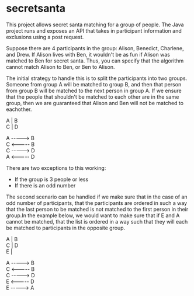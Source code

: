 # secretsanta

This project allows secret santa matching for a group of people. The Java project runs and exposes an API that takes in participant information and exclusions using a post request. 

Suppose there are 4 participants in the group: Alison, Benedict, Charlene, and Drew. If Alison lives with Ben, it wouldn't be as fun if Alison was matched to Ben for secret santa. 
Thus, you can specify that the algorithm cannot match Alison to Ben, or Ben to Alison. 

The initial strategy to handle this is to split the participants into two groups. Someone from group A will be matched to group B, and then that person from group B will be matched to the next
person in group A. If we ensure that the people that shouldn't be matched to each other are in the same group, then we are guaranteed that Alison and Ben will not be matched to eachother. 

A | B<br/>
C | D<br/>

A -----> B<br/>
C <----- B<br/>
C -----> D<br/>
A <----- D<br/>

There are two exceptions to this working: 
- If the group is 3 people or less
- If there is an odd number

The second scenario can be handled if we make sure that in the case of an odd number of participants, that the participants are ordered in such a way that the last person to be matched is not matched to the first person in their group.In the example below, we would want to make sure that if E and A cannot be matched, that the list is ordered in a way such that they will each be matched to participants in the opposite group. 

A | B<br/>
C | D<br/>
E | <br/>

A -----> B<br/>
C <----- B<br/>
C -----> D<br/>
E <----- D<br/>
E -----> A<br/>
